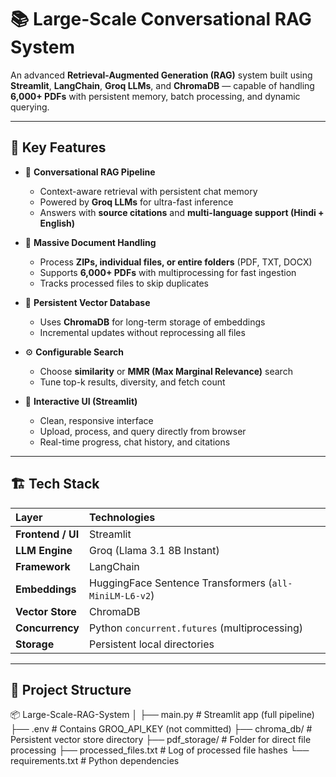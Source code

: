 # 📚 Large-Scale Conversational RAG System

An advanced **Retrieval-Augmented Generation (RAG)** system built using **Streamlit**, **LangChain**, **Groq LLMs**, and **ChromaDB** — capable of handling **6,000+ PDFs** with persistent memory, batch processing, and dynamic querying.

---

## 🚀 Key Features

- 🧠 **Conversational RAG Pipeline**
  - Context-aware retrieval with persistent chat memory  
  - Powered by **Groq LLMs** for ultra-fast inference  
  - Answers with **source citations** and **multi-language support (Hindi + English)**  

- 📂 **Massive Document Handling**
  - Process **ZIPs, individual files, or entire folders** (PDF, TXT, DOCX)  
  - Supports **6,000+ PDFs** with multiprocessing for fast ingestion  
  - Tracks processed files to skip duplicates  

- 💾 **Persistent Vector Database**
  - Uses **ChromaDB** for long-term storage of embeddings  
  - Incremental updates without reprocessing all files  

- ⚙️ **Configurable Search**
  - Choose **similarity** or **MMR (Max Marginal Relevance)** search  
  - Tune top-k results, diversity, and fetch count  

- 💬 **Interactive UI (Streamlit)**
  - Clean, responsive interface  
  - Upload, process, and query directly from browser  
  - Real-time progress, chat history, and citations  

---

## 🏗️ Tech Stack

| Layer | Technologies |
|:------|:--------------|
| **Frontend / UI** | Streamlit |
| **LLM Engine** | Groq (Llama 3.1 8B Instant) |
| **Framework** | LangChain |
| **Embeddings** | HuggingFace Sentence Transformers (`all-MiniLM-L6-v2`) |
| **Vector Store** | ChromaDB |
| **Concurrency** | Python `concurrent.futures` (multiprocessing) |
| **Storage** | Persistent local directories |

---

## 📁 Project Structure

📦 Large-Scale-RAG-System
│
├── main.py # Streamlit app (full pipeline)
├── .env # Contains GROQ_API_KEY (not committed)
├── chroma_db/ # Persistent vector store directory
├── pdf_storage/ # Folder for direct file processing
├── processed_files.txt # Log of processed file hashes
└── requirements.txt # Python dependencies
